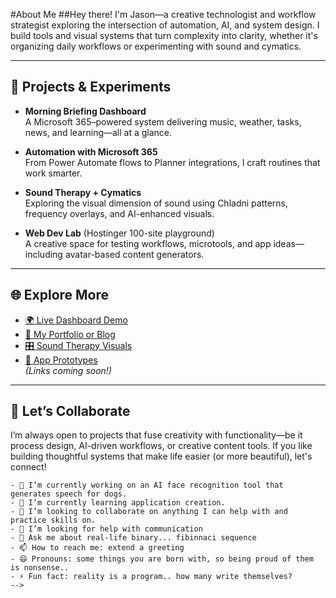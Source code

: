 #About Me
##Hey there! I'm Jason—a creative technologist and workflow strategist exploring the intersection of automation, AI, and system design. I build tools and visual systems that turn complexity into clarity, whether it's organizing daily workflows or experimenting with sound and cymatics.

---

## 🔧 Projects & Experiments

- **Morning Briefing Dashboard**  
  A Microsoft 365–powered system delivering music, weather, tasks, news, and learning—all at a glance.

- **Automation with Microsoft 365**  
  From Power Automate flows to Planner integrations, I craft routines that work smarter.

- **Sound Therapy + Cymatics**  
  Exploring the visual dimension of sound using Chladni patterns, frequency overlays, and AI-enhanced visuals.

- **Web Dev Lab** (Hostinger 100-site playground)  
  A creative space for testing workflows, microtools, and app ideas—including avatar-based content generators.

---

## 🌐 Explore More

- [🌍 Live Dashboard Demo](#)  
- [📂 My Portfolio or Blog](#)  
- [🎛️ Sound Therapy Visuals](#)  
- [🔗 App Prototypes](#)  
*(Links coming soon!)*

---

## 🤝 Let’s Collaborate

I’m always open to projects that fuse creativity with functionality—be it process design, AI-driven workflows, or creative content tools. If you like building thoughtful systems that make life easier (or more beautiful), let's connect!

```
- 🔭 I’m currently working on an AI face recognition tool that generates speech for dogs.
- 🌱 I’m currently learning application creation.
- 👯 I’m looking to collaborate on anything I can help with and practice skills on.
- 🤔 I’m looking for help with communication 
- 💬 Ask me about real-life binary... fibinnaci sequence
- 📫 How to reach me: extend a greeting
- 😄 Pronouns: some things you are born with, so being proud of them is nonsense..
- ⚡ Fun fact: reality is a program.. how many write themselves?
-->
